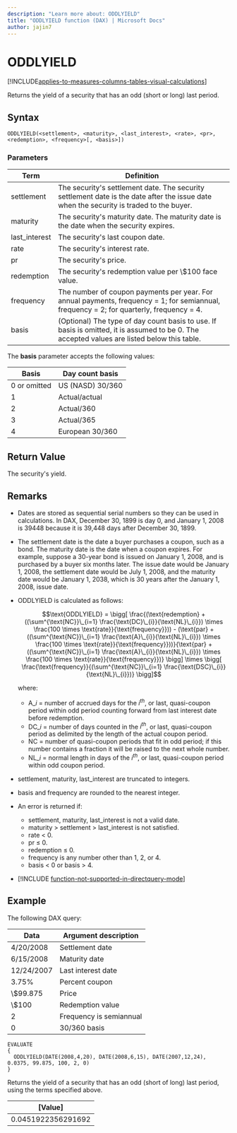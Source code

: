 ```yaml
---
description: "Learn more about: ODDLYIELD"
title: "ODDLYIELD function (DAX) | Microsoft Docs"
author: jajin7
---
```


# ODDLYIELD

[!INCLUDE[applies-to-measures-columns-tables-visual-calculations](includes/applies-to-measures-columns-tables-visual-calculations.md)]

Returns the yield of a security that has an odd (short or long) last period.

## Syntax

```dax
ODDLYIELD(<settlement>, <maturity>, <last_interest>, <rate>, <pr>, <redemption>, <frequency>[, <basis>])
```

### Parameters

|Term|Definition|  
|--------|--------------|  
|settlement|The security's settlement date. The security settlement date is the date after the issue date when the security is traded to the buyer.|
|maturity|The security's maturity date. The maturity date is the date when the security expires.|
|last_interest|The security's last coupon date.|
|rate|The security's interest rate.|
|pr|The security's price.|
|redemption|The security's redemption value per \\$100 face value.|
|frequency|The number of coupon payments per year. For annual payments, frequency = 1; for semiannual, frequency = 2; for quarterly, frequency = 4.|
|basis|(Optional) The type of day count basis to use. If basis is omitted, it is assumed to be 0. The accepted values are listed below this table.|

The **basis** parameter accepts the following values:

| **Basis**    | **Day count basis** |
| ------------ | ------------------- |
| 0 or omitted | US (NASD) 30/360    |
| 1            | Actual/actual       |
| 2            | Actual/360          |
| 3            | Actual/365          |
| 4            | European 30/360     |

## Return Value

The security's yield.

## Remarks

- Dates are stored as sequential serial numbers so they can be used in calculations. In DAX, December 30, 1899 is day 0, and January 1, 2008 is 39448 because it is 39,448 days after December 30, 1899.

- The settlement date is the date a buyer purchases a coupon, such as a bond. The maturity date is the date when a coupon expires. For example, suppose a 30-year bond is issued on January 1, 2008, and is purchased by a buyer six months later. The issue date would be January 1, 2008, the settlement date would be July 1, 2008, and the maturity date would be January 1, 2038, which is 30 years after the January 1, 2008, issue date.

- ODDLYIELD is calculated as follows:

  $$\text{ODDLYIELD} = \bigg[ \frac{(\text{redemption} + ((\sum^{\text{NC}}\_{i=1} \frac{\text{DC}\_{i}}{\text{NL}\_{i}}) \times \frac{100 \times \text{rate}}{\text{frequency}})) - (\text{par} + ((\sum^{\text{NC}}\_{i=1} \frac{\text{A}\_{i}}{\text{NL}\_{i}}) \times \frac{100 \times \text{rate}}{\text{frequency}}))}{\text{par} + ((\sum^{\text{NC}}\_{i=1} \frac{\text{A}\_{i}}{\text{NL}\_{i}}) \times \frac{100 \times \text{rate}}{\text{frequency}})} \bigg] \times \bigg[ \frac{\text{frequency}}{(\sum^{\text{NC}}\_{i=1} \frac{\text{DSC}\_{i}}{\text{NL}\_{i}})} \bigg]$$

  where:

  - $\text{A}\_{i}$ = number of accrued days for the $i^{th}$, or last, quasi-coupon period within odd period counting forward from last interest date before redemption.
  - $\text{DC}\_{i}$ = number of days counted in the $i^{th}$, or last, quasi-coupon period as delimited by the length of the actual coupon period.
  - $\text{NC}$ = number of quasi-coupon periods that fit in odd period; if this number contains a fraction it will be raised to the next whole number.
  - $\text{NL}\_{i}$ = normal length in days of the $i^{th}$, or last, quasi-coupon period within odd coupon period.

- settlement, maturity, last_interest are truncated to integers.

- basis and frequency are rounded to the nearest integer.

- An error is returned if:
  - settlement, maturity, last_interest is not a valid date.
  - maturity > settlement > last_interest is not satisfied.
  - rate < 0.
  - pr ≤ 0.
  - redemption ≤ 0.
  - frequency is any number other than 1, 2, or 4.
  - basis < 0 or basis > 4.

- [!INCLUDE [function-not-supported-in-directquery-mode](includes/function-not-supported-in-directquery-mode.md)]

## Example

The following DAX query:

| **Data**   | **Argument description** |
| ---------- | ------------------------ |
| 4/20/2008  | Settlement date          |
| 6/15/2008  | Maturity date            |
| 12/24/2007 | Last interest date       |
| 3.75%      | Percent coupon           |
| \\$99.875    | Price                    |
| \\$100       | Redemption value         |
| 2          | Frequency is semiannual  |
| 0          | 30/360 basis             |

```dax
EVALUATE
{
  ODDLYIELD(DATE(2008,4,20), DATE(2008,6,15), DATE(2007,12,24), 0.0375, 99.875, 100, 2, 0)
}
```

Returns the yield of a security that has an odd (short of long) last period, using the terms specified above.

| **[Value]**      |
| ------------------ |
| 0.0451922356291692 |
